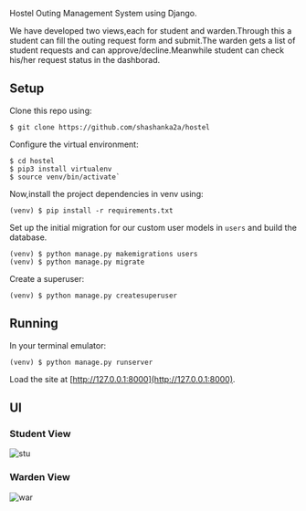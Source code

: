Hostel Outing Management System using Django.

We have developed two views,each for student and warden.Through this a student can fill the outing request form and submit.The warden gets a list of student requests and can approve/decline.Meanwhile student can check his/her request status in the dashborad.


## Setup

Clone this repo using:

`$ git clone https://github.com/shashanka2a/hostel`

Configure the virtual environment:

```
$ cd hostel
$ pip3 install virtualenv
$ source venv/bin/activate`
```

Now,install the project dependencies in venv using:

`(venv) $ pip install -r requirements.txt`

Set up the initial migration for our custom user models in `users` and build the database.

```
(venv) $ python manage.py makemigrations users
(venv) $ python manage.py migrate
```

Create a superuser:

`(venv) $ python manage.py createsuperuser`


## Running

In your terminal emulator:
```
(venv) $ python manage.py runserver
```
Load the site at [http://127.0.0.1:8000](http://127.0.0.1:8000).


## UI

### Student View

![stu](student.jpeg)


### Warden View

![war](warden.jpeg)
